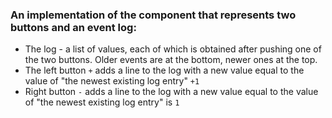 
### An implementation of the component that represents two buttons and an event log:

- The log - a list of values, each of which is obtained after pushing one of the two buttons. Older events are at the bottom, newer ones at the top.
- The left button ```+``` adds a line to the log with a new value equal to the value of "the newest existing log entry"
```+1```
- Right button ```-``` adds a line to the log with a new value equal to the value of "the newest existing log entry" is ```1```



